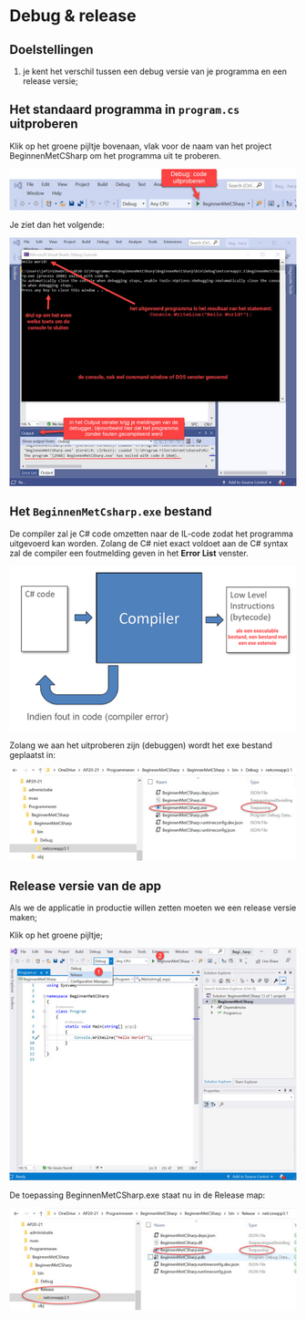 # Debug & release

## Doelstellingen

1. je kent het verschil tussen een debug versie van je programma en een release versie;

## **Het standaard programma in `program.cs` uitproberen**

Klik op het groene pijltje bovenaan, vlak voor de naam van het project BeginnenMetCSharp om het programma uit te proberen. 

![](../../.gitbook/assets/image%20%2836%29.png)

Je ziet dan het volgende:

![Het standaard programma in program.cs uitproberen](../../.gitbook/assets/image%20%2841%29.png)

## Het **`BeginnenMetCsharp.exe`** bestand

De compiler zal je C\# code omzetten naar de IL-code zodat het programma uitgevoerd kan worden. Zolang de C\# niet exact voldoet aan de C\# syntax zal de compiler een foutmelding geven in het **Error List** venster.

![vereenvoudigd compiler overzicht](../../.gitbook/assets/image%20%2835%29.png)

Zolang we aan het uitproberen zijn \(debuggen\) wordt het exe bestand geplaatst in:

![Visual Studio Debug map](../../.gitbook/assets/image%20%2830%29.png)



## **Release** versie van de app

Als we de applicatie in productie willen zetten moeten we een release versie maken;

Klik op het groene pijltje;

![Visual Studio Release versie van programma instellen](../../.gitbook/assets/image%20%2843%29.png)

De toepassing BeginnenMetCSharp.exe staat nu in de Release map:

![Visual Studio Release map](../../.gitbook/assets/image%20%2844%29.png)




